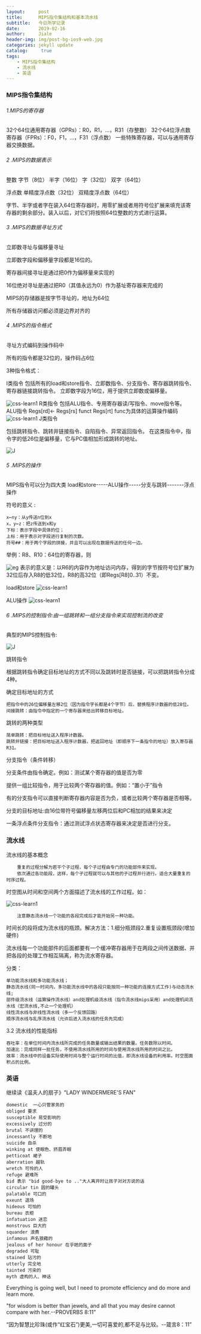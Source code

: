 ```yaml
---
layout:     post
title:      MIPS指令集结构和基本流水线
subtitle:   今日所学记录
date:       2019-02-16
author:     Jiale
header-img: img/post-bg-ios9-web.jpg
categories: jekyll update
catalog: 	 true
tags:
    - MIPS指令集结构
    - 流水线
    - 英语
---
```


### MIPS指令集结构
###### 1.MIPS的寄存器
32个64位通用寄存器（GPRs）：R0，R1，…，R31（存整数）
32个64位浮点数寄存器（FPRs）：F0，F1，…，F31（浮点数）
一些特殊寄存器，可以与通用寄存器交换数据。
	

###### 2 .MIPS的数据表示
整数
字节（8位）   半字（16位）
字（32位）    双字（64位）

浮点数
单精度浮点数（32位）  双精度浮点数（64位）

字节、半字或者字在装入64位寄存器时，用零扩展或者用符号位扩展来填充该寄存器的剩余部分。装入以后，对它们将按照64位整数的方式进行运算。

	

###### 3 .MIPS的数据寻址方式
立即数寻址与偏移量寻址

立即数字段和偏移量字段都是16位的。

寄存器间接寻址是通过把0作为偏移量来实现的

16位绝对寻址是通过把R0（其值永远为0）作为基址寄存器来完成的

MIPS的存储器是按字节寻址的，地址为64位

所有存储器访问都必须是边界对齐的
###### 4 .MIPS的指令格式
寻址方式编码到操作码中

所有的指令都是32位的，操作码占6位

3种指令格式：

I类指令
包括所有的load和store指令、立即数指令、分支指令、寄存器跳转指令、寄存器链接跳转指令。
立即数字段为16位，用于提供立即数或偏移量。
 
![css-learn1](/img/I-Instru.png)
R类指令
包括ALU指令、专用寄存器读/写指令、move指令等。
ALU指令
      Regs[rd]← Regs[rs] funct Regs[rt]
      func为具体的运算操作编码
![css-learn1](/img/I-Instru.png)
J类指令

包括跳转指令、跳转并链接指令、自陷指令、异常返回指令。
在这类指令中，指令字的低26位是偏移量，它与PC值相加形成跳转的地址。

![J](/img/J-Instru.png)

###### 5 .MIPS的操作
MIPS指令可以分为四大类
load和store-----ALU操作-----分支与跳转-------浮点操作

符号的意义 :

	x←ny：从y传送n位到x
	x，y←z：把z传送到x和y 
	下标：表示字段中具体的位；
	上标：用于表示对字段进行复制的次数。
	符号##：用于两个字段的拼接，并且可以出现在数据传送的任何一边。
举例：R8、R10：64位的寄存器，则

![eg](/img/eg.png)
表示的意义是：以R6的内容作为地址访问内存，得到的字节按符号位扩展为32位后存入R8的低32位，R8的高32位（即Regs[R8]0..31）不变。 
 
load和store
![css-learn1](/img/LS.png)

ALU操作
![css-learn1](/img/ALU.png)

###### 6 .MIPS的控制指令:由一组跳转和一组分支指令来实现控制流的改变
典型的MIPS控制指令:

 ![J](/img/J.png)

跳转指令

根据跳转指令确定目标地址的方式不同以及跳转时是否链接，可以把跳转指令分成4种。

确定目标地址的方式

	把指令中的26位偏移量左移2位（因为指令字长都是4个字节）后，替换程序计数器的低28位。
	间接跳转：由指令中指定的一个寄存器来给出转移目标地址。

跳转的两种类型

	简单跳转：把目标地址送入程序计数器。
	跳转并链接：把目标地址送入程序计数器，把返回地址（即顺序下一条指令的地址）放入寄存器R31。

分支指令（条件转移）

分支条件由指令确定。例如：测试某个寄存器的值是否为零

提供一组比较指令，用于比较两个寄存器的值。例如：“置小于”指令

有的分支指令可以直接判断寄存器内容是否为负，或者比较两个寄存器是否相等。

分支的目标地址:由16位带符号偏移量左移两位后和PC相加的结果来决定

一条浮点条件分支指令：通过测试浮点状态寄存器来决定是否进行分支。


### 流水线
流水线的基本概念

		重复的过程分解为若干个子过程，每个子过程由专门的功能部件来实现。
		依次通过各功能段，这样，每个子过程就可以与其他的子过程并行进行。适合大量重复的时序过程。

时空图从时间和空间两个方面描述了流水线的工作过程。如：
 
![css-learn1](/img/shikong.png)

		注意静态流水线一个功能的各段完成后才能开始另一种功能。

时间长的段将成为流水线的瓶颈。解决方法：1.细分瓶颈段2.重复设置瓶颈段(增加硬件)

流水线每一个功能部件的后面都要有一个缓冲寄存器用于在两段之间传送数据、并把各段的处理工作相互隔离，称为流水寄存器。

分类：	

	单功能流水线和多功能流水线；
	静态流水线(同一时间内，多功能流水线中的各段只能按同一种功能的连接方式工作)与动态流水线;
	部件级流水线（运算操作流水线）and处理机级流水线（指令流水线mips采用）and处理机间流水线（宏流水线,不止一个处理机）
	线性流水线与非线性流水线（多一个反馈回路）
	顺序流水线与乱序流水线（允许后进入流水线的任务先完成）

3.2	流水线的性能指标

	吞吐率：在单位时间内流水线所完成的任务数量或输出结果的数量。任务数除以时间。
	加速比：完成同样一批任务，不使用流水线所用的时间与使用流水线所用的时间之比。
	效率：流水线中的设备实际使用时间与整个运行时间的比值，即流水线设备的利用率。时空图面积占的比例。



### 英语

继续读《温夫人的扇子》"LADY WINDERMERE'S FAN"

	domestic  一心只管家务的
	obliged 要求
	susceptible 易受影响的
	excessively 过分的
	brutal 不讲理的
	incessantly 不断地
	suicide 自杀
	winking at 使眼色、挤眉弄眼
	petticoat 裙子
	aberration 越轨
	wretch 可怜的人
	refuge 避难所
	bid 表示 "bid good-bye to .."大人离开时让孩子对对方说的话
	circular tin 圆的罐头
	palatable 可口的
	exeunt 退场
	hideous 可怕的
	bureau 衣柜
	infatuation 迷恋
	monstrous 巨大的
	squander 浪费
	infamous 声名狼藉的
	jealous of her honour 在乎她的面子
	degraded 可耻
	stained 玷污的
	utterly 完全地
	tainted 污染的
	myth 虚构的人、神话


Everything is going well, but I need to promote efficiency and do more and learn more.


"for wisdom is better than jewels, and all that you may desire cannot compare with her.--PROVERBS 8:11"

“因为智慧比珍珠(或作“红宝石”)更美,一切可喜爱的,都不足与比较。--箴言8：11”